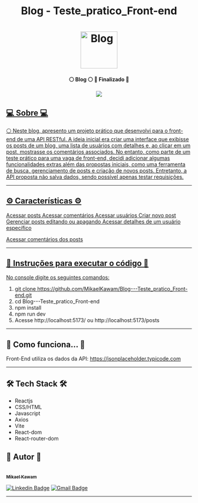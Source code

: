 # <p align="center"> Blog - Teste_pratico_Front-end <p>

</p>
<h1 align="center">
    <img alt="Blog" title="#Blog" src="https://cdn-icons-png.flaticon.com/512/10126/10126074.png" width="100" height="100"/>
</h1>
<div align="center">  
<h4 align="center"> 
	 ⚪ Blog ⚪ 
   🚀 Finalizado 🚀 
   <br />
   <br />
   <a href="https://blog-teste-pratico-front-end.onrender.com" target="_blank"><img src="https://img.shields.io/badge/Clique_aqui_para_acessar_o_site-000000?style=for-the-badge&logoColor=white" target="_blank">
   
</h4>
</div>


## 💻 Sobre 💻

⚪ Neste blog, apresento um projeto prático que desenvolvi para o front-end de uma API RESTful. A ideia inicial era criar uma interface que exibisse os posts de um blog, uma lista de usuários com detalhes e, ao clicar em um post, mostrasse os comentários associados. No entanto, como parte de um teste prático para uma vaga de front-end, decidi adicionar algumas funcionalidades extras além das propostas iniciais, como uma ferramenta de busca, gerenciamento de posts e criação de novos posts. Entretanto, a API proposta não salva dados, sendo possível apenas testar requisições.



---

## ⚙️ Características ⚙️

Acessar posts
Acessar comentários
Acessar usuários
Criar novo post
Gerenciar posts editando ou apagando
Acessar detalhes de um usuário específico

Acessar comentários dos posts


---
## 🔴 Instruções para executar o código 🔴
No console digite os seguintes comandos:
1) git clone https://github.com/MikaelKawam/Blog---Teste_pratico_Front-end.git
2) cd Blog---Teste_pratico_Front-end 
2) npm install
3) npm run dev
4) Acesse http://localhost:5173/ ou http://localhost:5173/posts




---

## 🚀 Como funciona... 🚀

Front-End utiliza os dados da API:
https://jsonplaceholder.typicode.com




---

## 🛠 Tech Stack 🛠
<ul>
<li>Reactjs</li>
<li>CSS/HTML</li>
<li>Javascript</li>
<li>Axios</li>
<li>Vite </li>
<li>React-dom</li>
<li>React-router-dom</li>
</ul>


## 🦸 Autor 🦸

<a href="https://www.linkedin.com/in/mikaeldev/">
 
 <br />
 <sub><b>Mikael Kawam</b></sub></a> 
 <br />

[![Linkedin Badge](https://img.shields.io/badge/-Mikael-blue?style=flat-square&logo=Linkedin&logoColor=white&link=https://www.linkedin.com/in/mikaeldev/)](https://www.linkedin.com/in/mikaeldev/)
[![Gmail Badge](https://img.shields.io/badge/-mikaelkawam.dev@gmail.com-c14438?style=flat-square&logo=Gmail&logoColor=white&link=mailto:mikaelkawam.dev@gmail.com)](mailto:mikaelkawam.dev@gmail.com)

---
